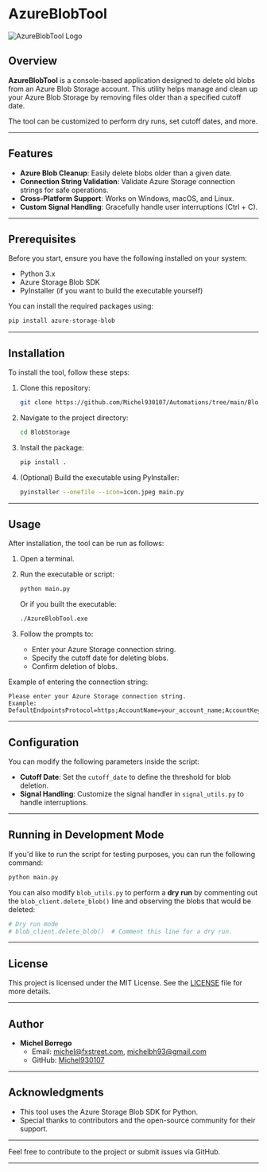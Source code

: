 
# AzureBlobTool

![AzureBlobTool Logo](.icon/icon.jpeg)

## Overview

**AzureBlobTool** is a console-based application designed to delete old blobs from an Azure Blob Storage account. This utility helps manage and clean up your Azure Blob Storage by removing files older than a specified cutoff date.

The tool can be customized to perform dry runs, set cutoff dates, and more.

---

## Features

- **Azure Blob Cleanup**: Easily delete blobs older than a given date.
- **Connection String Validation**: Validate Azure Storage connection strings for safe operations.
- **Cross-Platform Support**: Works on Windows, macOS, and Linux.
- **Custom Signal Handling**: Gracefully handle user interruptions (Ctrl + C).

---

## Prerequisites

Before you start, ensure you have the following installed on your system:

- Python 3.x
- Azure Storage Blob SDK
- PyInstaller (if you want to build the executable yourself)

You can install the required packages using:

```bash
pip install azure-storage-blob
```

---

## Installation

To install the tool, follow these steps:

1. Clone this repository:
   ```bash
   git clone https://github.com/Michel930107/Automations/tree/main/BlobStorage
   ```

2. Navigate to the project directory:
   ```bash
   cd BlobStorage
   ```

3. Install the package:
   ```bash
   pip install .
   ```

4. (Optional) Build the executable using PyInstaller:
   ```bash
   pyinstaller --onefile --icon=icon.jpeg main.py
   ```

---

## Usage

After installation, the tool can be run as follows:

1. Open a terminal.
2. Run the executable or script:
   ```bash
   python main.py
   ```

   Or if you built the executable:
   ```bash
   ./AzureBlobTool.exe
   ```

3. Follow the prompts to:
   - Enter your Azure Storage connection string.
   - Specify the cutoff date for deleting blobs.
   - Confirm deletion of blobs.

Example of entering the connection string:

```plaintext
Please enter your Azure Storage connection string.
Example:
DefaultEndpointsProtocol=https;AccountName=your_account_name;AccountKey=your_account_key;EndpointSuffix=core.windows.net
```

---

## Configuration

You can modify the following parameters inside the script:

- **Cutoff Date**: Set the `cutoff_date` to define the threshold for blob deletion.
- **Signal Handling**: Customize the signal handler in `signal_utils.py` to handle interruptions.

---

## Running in Development Mode

If you'd like to run the script for testing purposes, you can run the following command:

```bash
python main.py
```

You can also modify `blob_utils.py` to perform a **dry run** by commenting out the `blob_client.delete_blob()` line and observing the blobs that would be deleted:

```python
# Dry run mode
# blob_client.delete_blob()  # Comment this line for a dry run.
```

---

## License

This project is licensed under the MIT License. See the [LICENSE](./LICENSE) file for more details.

---

## Author

- **Michel Borrego**
  - Email: michel@fxstreet.com, michelbh93@gmail.com
  - GitHub: [Michel930107](https://github.com/Michel930107/Automations/tree/main/BlobStorage)

---

## Acknowledgments

- This tool uses the Azure Storage Blob SDK for Python.
- Special thanks to contributors and the open-source community for their support.

---

Feel free to contribute to the project or submit issues via GitHub.

---